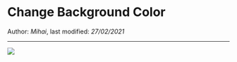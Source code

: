 # Change Background Color

Author: *Mihai*, last modified: _27/02/2021_

---

![](https://www.youtube-nocookie.com/embed/q6RpJSlsyNo)
